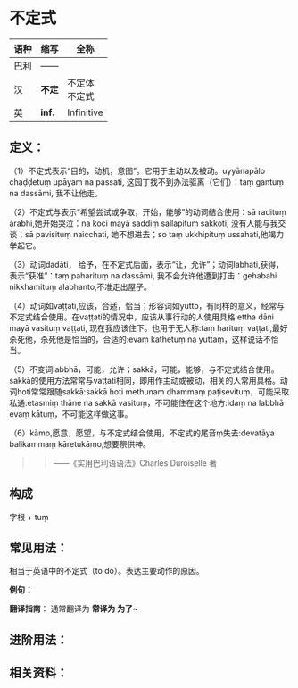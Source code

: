 # 不定式
|语种|缩写|全称|
|-|-|-|
|巴利|——||
|汉|**不定**|不定体<br>不定式|
|英|**inf.**|Infinitive|

## 定义：
（1）不定式表示“目的，动机，意图”。它用于主动以及被动。uyyānapālo chaḍḍetuṃ upāyaṃ na passati, 这园丁找不到办法驱离（它们）：taṃ gantuṃ na dassāmi, 我不让他走。

（2）不定式与表示“希望尝试或争取，开始，能够”的动词结合使用：sā radituṃ ārabhi,她开始哭泣：na koci mayā saddiṃ sallapituṃ sakkoti, 没有人能与我交谈；sā pavisituṃ naicchati, 她不想进去；so taṃ ukkhipituṃ ussahati,他竭力举起它。

（3）动词dadāti， 给予，在不定式后面，表示“让，允许”；动词labhati,获得，表示“获准”：taṃ paharituṃ na dassāmi, 我不会允许他遭到打击：gehabahi nikkhamituṃ alabhanto,不准走出屋子。

（4）动词如vaṭṭati,应该，合适，恰当；形容词如yutto，有同样的意义，经常与不定式结合使用。在vaṭṭati的情况中，应该从事行动的人使用具格:ettha dāni mayā vasituṃ vaṭṭati, 现在我应该住下。也用于无人称:taṃ harituṃ vaṭṭati,最好杀死他，杀死他是恰当的，合适的:evaṃ kathetuṃ na yuttaṃ，这样说话不恰当。

（5）不变词labbhā，可能，允许；sakkā，可能，能够，与不定式结合使用。sakkā的使用方法常常与vaṭṭati相同，即用作主动或被动，相关的人常用具格。动词hoti常常跟随sakkā:sakkā hoti methunaṃ dhammaṃ paṭisevituṃ，可能采取私通:etasmiṃ ṭhāne na sakkā vasituṃ，不可能住在这个地方:idaṃ na labbhā evaṃ kātuṃ，不可能这样做这事。

（6）kāmo,愿意，愿望，与不定式结合使用，不定式的尾音ṃ失去:devatāya balikammaṃ kāretukāmo,想要祭供神。


>>——《实用巴利语语法》Charles Duroiselle 著

## 构成

字根 + tuṃ


## 常见用法：

相当于英语中的不定式（to do）。表达主要动作的原因。

**例句：**

**翻译指南**： 通常翻译为 **常译为 为了~**


## 进阶用法：


## 相关资料：

